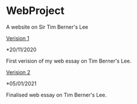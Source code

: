 WebProject
=====================

A website on Sir Tim Berner's Lee

[Verision 1](https://sdowney1999.github.io/WebProject/webessay.html)

*20/11/2020

First verision of my web essay on Tim Berner's Lee.

[Verision 2](https://sdowney1999.github.io/WebProject/Index.html)

*05/01/2021

Finalised web essay on Tim Berner's Lee.


